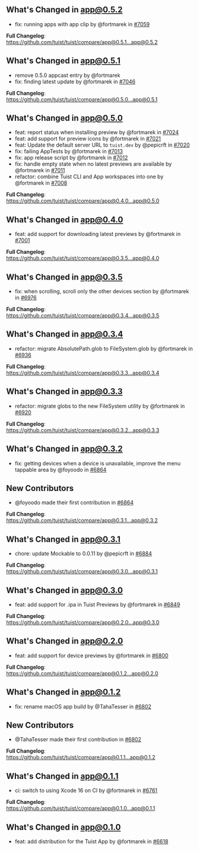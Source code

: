 ## What's Changed in app@0.5.2
* fix: running apps with app clip by @fortmarek in [#7059](https://github.com/tuist/tuist/pull/7059)

**Full Changelog**: https://github.com/tuist/tuist/compare/app@0.5.1...app@0.5.2

## What's Changed in app@0.5.1
* remove 0.5.0 appcast entry by @fortmarek
* fix: finding latest update by @fortmarek in [#7046](https://github.com/tuist/tuist/pull/7046)

**Full Changelog**: https://github.com/tuist/tuist/compare/app@0.5.0...app@0.5.1

## What's Changed in app@0.5.0
* feat: report status when installing preview by @fortmarek in [#7024](https://github.com/tuist/tuist/pull/7024)
* feat: add support for preview icons by @fortmarek in [#7021](https://github.com/tuist/tuist/pull/7021)
* feat: Update the default server URL to `tuist.dev` by @pepicrft in [#7020](https://github.com/tuist/tuist/pull/7020)
* fix: failing AppTests by @fortmarek in [#7013](https://github.com/tuist/tuist/pull/7013)
* fix: app release script by @fortmarek in [#7012](https://github.com/tuist/tuist/pull/7012)
* fix: handle empty state when no latest previews are available by @fortmarek in [#7011](https://github.com/tuist/tuist/pull/7011)
* refactor: combine Tuist CLI and App workspaces into one by @fortmarek in [#7008](https://github.com/tuist/tuist/pull/7008)

**Full Changelog**: https://github.com/tuist/tuist/compare/app@0.4.0...app@0.5.0

## What's Changed in app@0.4.0
* feat: add support for downloading latest previews by @fortmarek in [#7001](https://github.com/tuist/tuist/pull/7001)

**Full Changelog**: https://github.com/tuist/tuist/compare/app@0.3.5...app@0.4.0

## What's Changed in app@0.3.5
* fix: when scrolling, scroll only the other devices section by @fortmarek in [#6976](https://github.com/tuist/tuist/pull/6976)

**Full Changelog**: https://github.com/tuist/tuist/compare/app@0.3.4...app@0.3.5

## What's Changed in app@0.3.4
* refactor: migrate AbsolutePath.glob to FileSystem.glob by @fortmarek in [#6936](https://github.com/tuist/tuist/pull/6936)

**Full Changelog**: https://github.com/tuist/tuist/compare/app@0.3.3...app@0.3.4

## What's Changed in app@0.3.3
* refactor: migrate globs to the new FileSystem utility by @fortmarek in [#6920](https://github.com/tuist/tuist/pull/6920)

**Full Changelog**: https://github.com/tuist/tuist/compare/app@0.3.2...app@0.3.3

## What's Changed in app@0.3.2
* fix: getting devices when a device is unavailable, improve the menu tappable area by @foyoodo in [#6864](https://github.com/tuist/tuist/pull/6864)

## New Contributors
* @foyoodo made their first contribution in [#6864](https://github.com/tuist/tuist/pull/6864)

**Full Changelog**: https://github.com/tuist/tuist/compare/app@0.3.1...app@0.3.2

## What's Changed in app@0.3.1
* chore: update Mockable to 0.0.11 by @pepicrft in [#6884](https://github.com/tuist/tuist/pull/6884)

**Full Changelog**: https://github.com/tuist/tuist/compare/app@0.3.0...app@0.3.1

## What's Changed in app@0.3.0
* feat: add support for .ipa in Tuist Previews by @fortmarek in [#6849](https://github.com/tuist/tuist/pull/6849)

**Full Changelog**: https://github.com/tuist/tuist/compare/app@0.2.0...app@0.3.0

## What's Changed in app@0.2.0
* feat: add support for device previews by @fortmarek in [#6800](https://github.com/tuist/tuist/pull/6800)

**Full Changelog**: https://github.com/tuist/tuist/compare/app@0.1.2...app@0.2.0

## What's Changed in app@0.1.2
* fix: rename macOS app build by @TahaTesser in [#6802](https://github.com/tuist/tuist/pull/6802)

## New Contributors
* @TahaTesser made their first contribution in [#6802](https://github.com/tuist/tuist/pull/6802)

**Full Changelog**: https://github.com/tuist/tuist/compare/app@0.1.1...app@0.1.2

## What's Changed in app@0.1.1
* ci: switch to using Xcode 16 on CI by @fortmarek in [#6761](https://github.com/tuist/tuist/pull/6761)

**Full Changelog**: https://github.com/tuist/tuist/compare/app@0.1.0...app@0.1.1

## What's Changed in app@0.1.0
* feat: add distribution for the Tuist App by @fortmarek in [#6618](https://github.com/tuist/tuist/pull/6618)

<!-- generated by git-cliff -->
